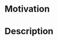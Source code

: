 # Motivation
<!-- 
- Why this change? 
- Relevant stories etc.
-->

# Description
<!--
- What & How
-->